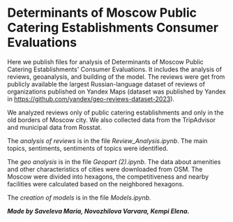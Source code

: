 # Determinants of Moscow Public Catering Establishments Consumer Evaluations

Here we publish files for analysis of Determinants of Moscow Public Catering Establishments' Consumer Evaluations. It includes the analysis of reviews, geoanalysis, and building of the model.
The reviews were get from publicly available the largest Russian-language dataset of reviews of organizations published on Yandex Maps  (dataset was published by Yandex in https://github.com/yandex/geo-reviews-dataset-2023).

We analyzed reviews only of public catering establishments and only in the old borders of Moscow city. We also collected data from the TripAdvisor and municipal data from Rosstat.

The _analysis of reviews_ is in the file _Review_Analysis.ipynb_. The main topics, sentiments, sentiments of topics were identified.

The _geo analysis_ is in the file _Geopart (2).ipynb_. The data about amenities and other characteristics of cities were downloaded from OSM. The Moscow were divided into hexagons, the competitiveness and nearby facilities were calculated based on the neighbored hexagons.

The _creation of models_ is in the file _Models.ipynb_. 

**_Made by Saveleva Maria, Novozhilova Varvara, Kempi Elena._**

